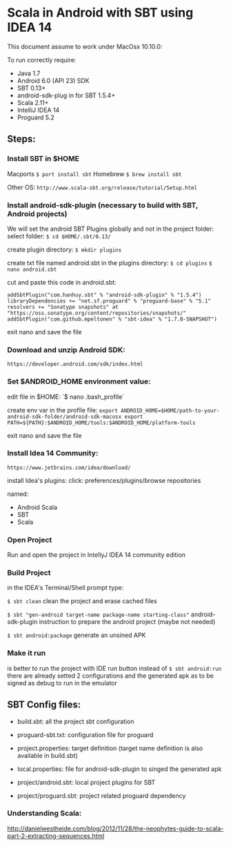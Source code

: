 
# Scala in Android with SBT using IDEA 14

This document assume to work under MacOsx 10.10.0:

To run correctly require:
 - Java 1.7
 - Android 6.0 (API 23) SDK
 - SBT 0.13+
 - android-sdk-plug in for SBT 1.5.4+
 - Scala 2.11+
 - IntelliJ IDEA 14
 - Proguard 5.2


## Steps:
### Install SBT in $HOME
Macports `$ port install sbt`
Homebrew `$ brew install sbt`

Other OS: `http://www.scala-sbt.org/release/tutorial/Setup.html`

### Install android-sdk-plugin (necessary to build with SBT, Android projects)

We will set the android SBT Plugins globally and not in the project folder:
select folder:
`$ cd $HOME/.sbt/0.13/`

create plugin directory:
`$ mkdir plugins`

create txt file named android.sbt in the plugins directory:
`$ cd plugins`
`$ nano android.sbt`

cut and paste this code in android.sbt:

`addSbtPlugin("com.hanhuy.sbt" % "android-sdk-plugin" % "1.5.4")
libraryDependencies += "net.sf.proguard" % "proguard-base" % "5.1"
resolvers += "Sonatype snapshots" at "https://oss.sonatype.org/content/repositories/snapshots/"
addSbtPlugin("com.github.mpeltonen" % "sbt-idea" % "1.7.0-SNAPSHOT")`

exit nano and save the file

### Download and unzip Android SDK:

`https://developer.android.com/sdk/index.html`

### Set $ANDROID_HOME environment value:
edit file in $HOME:
`$ nano .bash_profile`

create env var in the profile file:
`export ANDROID_HOME=$HOME/path-to-your-android-sdk-folder/android-sdk-macosx
export PATH=${PATH}:$ANDROID_HOME/tools:$ANDROID_HOME/platform-tools`

exit nano and save the file

### Install Idea 14 Community:
`https://www.jetbrains.com/idea/download/`

install Idea's plugins:
click: preferences/plugins/browse repositories

named:
- Android Scala
- SBT
- Scala

### Open Project
Run and open the project in IntellyJ IDEA 14 community edition

### Build Project
in the IDEA's Terminal/Shell prompt type:

`$ sbt clean`
clean the project and erase cached files

`$ sbt "gen-android target-name package-name starting-class"`
android-sdk-plugin instruction to prepare the android project (maybe not needed)

`$ sbt android:package`
generate an unsined APK

### Make it run
is better to run the project with IDE run button
instead of `$ sbt android:run`
there are already setted 2 configurations and the generated apk as to be signed as debug to run in the emulator

## SBT Config files:

- build.sbt: all the project sbt configuration
- proguard-sbt.txt: configuration file for proguard
- project.properties: target definition (target name definition is also available in build.sbt)
- local.properties: file for android-sdk-plugin to singed the generated apk

- project/android.sbt: local project plugins for SBT
- project/proguard.sbt: project related proguard dependency

### Understanding Scala:
http://danielwestheide.com/blog/2012/11/28/the-neophytes-guide-to-scala-part-2-extracting-sequences.html

